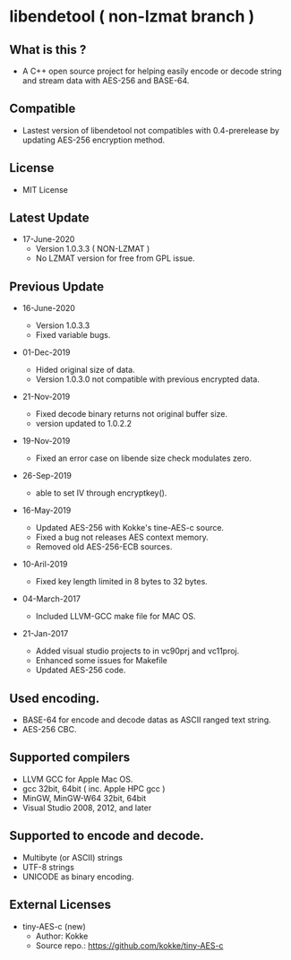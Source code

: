 # libendetool ( non-lzmat branch )

## What is this ?

* A C++ open source project for helping easily encode or decode string and stream data with AES-256 and BASE-64.

## Compatible
* Lastest version of libendetool not compatibles with 0.4-prerelease by updating AES-256 encryption method.

## License
* MIT License

## Latest Update 

* 17-June-2020
	- Version 1.0.3.3 ( NON-LZMAT )
	- No LZMAT version for free from GPL issue.

## Previous Update 

* 16-June-2020
	- Version 1.0.3.3
	- Fixed variable bugs.

* 01-Dec-2019
    - Hided original size of data.
	- Version 1.0.3.0 not compatible with previous encrypted data.

* 21-Nov-2019
    - Fixed decode binary returns not original buffer size.
	- version updated to 1.0.2.2

* 19-Nov-2019
    - Fixed an error case on libende size check modulates zero.

* 26-Sep-2019
    - able to set IV through encryptkey(). 

* 16-May-2019
    - Updated AES-256 with Kokke's tine-AES-c source.
    - Fixed a bug not releases AES context memory.
    - Removed old AES-256-ECB sources.
 
* 10-Aril-2019
    - Fixed key length limited in 8 bytes to 32 bytes.

* 04-March-2017
    - Included LLVM-GCC make file for MAC OS.

* 21-Jan-2017
    - Added visual studio projects to in vc90prj and vc11proj.
    - Enhanced some issues for Makefile
    - Updated AES-256 code.

## Used encoding.

* BASE-64 for encode and decode datas as ASCII ranged text string.
* AES-256 CBC.

## Supported compilers 

* LLVM GCC for Apple Mac OS.
* gcc 32bit, 64bit ( inc. Apple HPC gcc )
* MinGW, MinGW-W64 32bit, 64bit
* Visual Studio 2008, 2012, and later

## Supported to encode and decode.

* Multibyte (or ASCII) strings
* UTF-8 strings
* UNICODE as binary encoding.

## External Licenses

* tiny-AES-c (new)
    - Author: Kokke
    - Source repo.: https://github.com/kokke/tiny-AES-c
